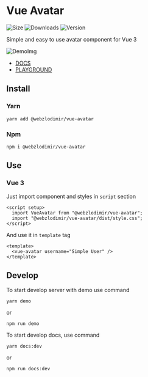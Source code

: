 # Vue Avatar
![Size](https://img.shields.io/bundlephobia/minzip/@webzlodimir/vue-avatar)
![Downloads](https://img.shields.io/npm/dt/@webzlodimir/vue-avatar)
![Version](https://img.shields.io/npm/v/@webzlodimir/vue-avatar)

Simple and easy to use avatar component for Vue 3

![DemoImg](https://vaban.ru/demo.png)

- [DOCS](https://vaban-ru.github.io/vue-avatar/)
- [PLAYGROUND](https://codesandbox.io/s/romantic-cache-jf3ipd?file=/src/App.vue)

## Install

### Yarn

```
yarn add @webzlodimir/vue-avatar
```

### Npm

```
npm i @webzlodimir/vue-avatar
```

## Use

### Vue 3

Just import component and styles in `script` section

```vue
<script setup>
  import VueAvatar from "@webzlodimir/vue-avatar";
  import "@webzlodimir/vue-avatar/dist/style.css";
</script>
```

And use it in `template` tag

```vue
<template>
  <vue-avatar username="Simple User" />
</template>
```

## Develop

To start develop server with demo use command

```
yarn demo
```
or
```
npm run demo
```

To start develop docs, use command

```
yarn docs:dev
```
or
```
npm run docs:dev
```
